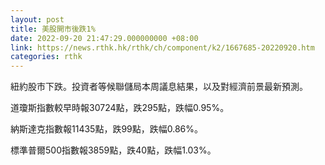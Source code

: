 ```yaml
---
layout: post
title: 美股開市後跌1%
date: 2022-09-20 21:47:29.000000000 +08:00
link: https://news.rthk.hk/rthk/ch/component/k2/1667685-20220920.htm
categories: rthk
---
```


紐約股市下跌。投資者等候聯儲局本周議息結果，以及對經濟前景最新預測。

道瓊斯指數較早時報30724點，跌295點，跌幅0.95%。

納斯達克指數報11435點，跌99點，跌幅0.86%。

標準普爾500指數報3859點，跌40點，跌幅1.03%。
